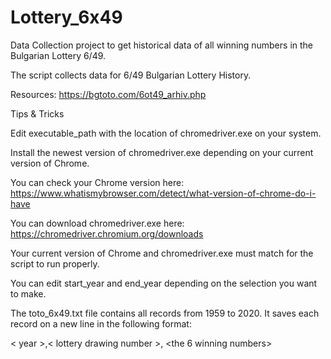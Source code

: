# Lottery_6x49
Data Collection project to get historical data of all winning numbers in the Bulgarian Lottery 6/49.

The script collects data for 6/49 Bulgarian Lottery History.

Resources: https://bgtoto.com/6ot49_arhiv.php

Tips & Tricks

Edit executable_path with the location of chromedriver.exe on your system.

Install the newest version of chromedriver.exe depending on your current version of Chrome.

You can check your Chrome version here:
https://www.whatismybrowser.com/detect/what-version-of-chrome-do-i-have
    
You can download chromedriver.exe here:
https://chromedriver.chromium.org/downloads
    
Your current version of Chrome and chromedriver.exe must match for the script to run properly.
    
You can edit start_year and end_year depending on the selection you want to make.

The toto_6x49.txt file contains all records from 1959 to 2020. It saves each record on a new line in the following format:

< year >,< lottery drawing number >, <the 6 winning numbers>
